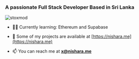 <h3 align="left">A passionate Full Stack Developer Based in Sri Lanka</h3>

<p align="left"> <img src="https://komarev.com/ghpvc/?username=stoxmod&label=Profile%20views&color=0e75b6&style=flat" alt="stoxmod" /> </p>

- 👨‍💻 Currently learning: Ethereum and Supabase

- 💬 Some of my projects are available at [https://nishara.me](https://nishara.me)

- 📫 You can reach me at **x@nishara.me**
